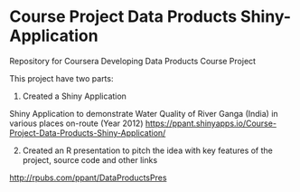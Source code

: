 # Course Project Data Products Shiny-Application
Repository for Coursera Developing Data Products Course Project 

This project have two parts:

1. Created a Shiny Application 

Shiny Application to demonstrate Water Quality of River Ganga (India) in various places on-route (Year 2012)
https://ppant.shinyapps.io/Course-Project-Data-Products-Shiny-Application/

2. Created an R presentation to pitch the idea with key features of the project, source code and other links 

http://rpubs.com/ppant/DataProductsPres
